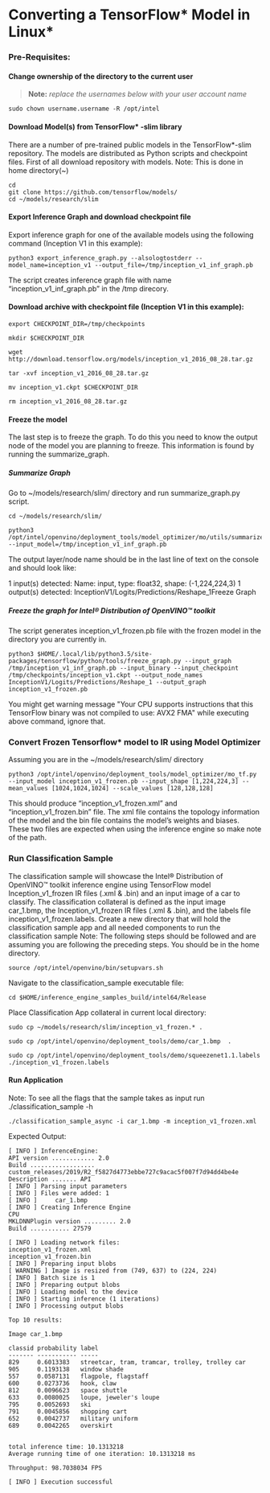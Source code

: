 # Converting a TensorFlow* Model in Linux*
  
### Pre-Requisites: 
#### Change ownership of the directory to the current user 

> **Note:** *replace the usernames below with your user account name*
		
	sudo chown username.username -R /opt/intel
     
#### Download Model(s) from TensorFlow* -slim library 
There are a number of pre-trained public models in the TensorFlow*-slim repository. The models are distributed as Python scripts and checkpoint files.
First of all download repository with models.
Note: This is done in home directory(~)

    cd
    git clone https://github.com/tensorflow/models/
    cd ~/models/research/slim

#### Export Inference Graph and download checkpoint file 
Export inference graph for one of the available models using the following command (Inception V1 in this example): 

    python3 export_inference_graph.py --alsologtostderr --model_name=inception_v1 --output_file=/tmp/inception_v1_inf_graph.pb
    
The script creates inference graph file with name “inception_v1_inf_graph.pb” in the /tmp direcory.

#### Download archive with checkpoint file (Inception V1 in this example): 

    export CHECKPOINT_DIR=/tmp/checkpoints
    
    mkdir $CHECKPOINT_DIR
    
    wget http://download.tensorflow.org/models/inception_v1_2016_08_28.tar.gz
    
    tar -xvf inception_v1_2016_08_28.tar.gz
    
    mv inception_v1.ckpt $CHECKPOINT_DIR
    
    rm inception_v1_2016_08_28.tar.gz

#### Freeze the model
The last step is to freeze the graph. To do this you need to know the output node of the model you are planning to freeze. This information is found by running the summarize_graph.

##### Summarize Graph 
Go to ~/models/research/slim/ directory and run summarize_graph.py script.

    cd ~/models/research/slim/
    
    python3 /opt/intel/openvino/deployment_tools/model_optimizer/mo/utils/summarize_graph.py --input_model=/tmp/inception_v1_inf_graph.pb

The output layer/node name should be in the last line of text on the console and should look like:

1 input(s) detected:
Name: input, type: float32, shape: (-1,224,224,3)
1 output(s) detected:
InceptionV1/Logits/Predictions/Reshape_1Freeze Graph

 
##### Freeze the graph for Intel® Distribution of OpenVINO™ toolkit 
The script generates inception_v1_frozen.pb file with the frozen model in the directory you are currently in.
 
 	python3 $HOME/.local/lib/python3.5/site-packages/tensorflow/python/tools/freeze_graph.py --input_graph /tmp/inception_v1_inf_graph.pb --input_binary --input_checkpoint /tmp/checkpoints/inception_v1.ckpt --output_node_names InceptionV1/Logits/Predictions/Reshape_1 --output_graph inception_v1_frozen.pb

    
You might get warning message "Your CPU supports instructions that this TensorFlow binary was not compiled to use: AVX2 FMA" while executing above command, ignore that. 

### Convert Frozen Tensorflow* model to IR using Model Optimizer 
Assuming you are in the ~/models/research/slim/ directory 

    python3 /opt/intel/openvino/deployment_tools/model_optimizer/mo_tf.py --input_model inception_v1_frozen.pb --input_shape [1,224,224,3] --mean_values [1024,1024,1024] --scale_values [128,128,128]

This should produce “inception_v1_frozen.xml” and “inception_v1_frozen.bin” file. The xml file contains the topology information of the model and the bin file contains the model’s weights and biases. These two files are expected when using the inference engine so make note of the path.


### Run Classification Sample

The classification sample will showcase the Intel® Distribution of OpenVINO™ toolkit inference engine using TensorFlow model Inception_v1_frozen IR files (.xml & .bin) and an input image of a car to classify.
The classification collateral is defined as the input image car_1.bmp, the Inception_v1_frozen IR files (.xml & .bin), and the labels file inception_v1_frozen.labels.
Create a new directory that will hold the classification sample app and all needed components to run the classification sample
Note: The following steps should be followed and are assuming you are following the preceding steps. You should be in the home directory.

    source /opt/intel/openvino/bin/setupvars.sh
 
Navigate to the classification_sample executable file:

    cd $HOME/inference_engine_samples_build/intel64/Release

Place Classification App collateral in current local directory:

    sudo cp ~/models/research/slim/inception_v1_frozen.* .
    
    sudo cp /opt/intel/openvino/deployment_tools/demo/car_1.bmp  .
    
    sudo cp /opt/intel/openvino/deployment_tools/demo/squeezenet1.1.labels ./inception_v1_frozen.labels

#### Run Application
Note: To see all the flags that the sample takes as input run  ./classification_sample -h

    ./classification_sample_async -i car_1.bmp -m inception_v1_frozen.xml

Expected Output:


    [ INFO ] InferenceEngine: 
	API version ............ 2.0
	Build .................. custom_releases/2019/R2_f5827d4773ebbe727c9acac5f007f7d94dd4be4e
	Description ....... API
    [ INFO ] Parsing input parameters
    [ INFO ] Files were added: 1
    [ INFO ]     car_1.bmp
    [ INFO ] Creating Inference Engine
	CPU
	MKLDNNPlugin version ......... 2.0
	Build ........... 27579

    [ INFO ] Loading network files:
	inception_v1_frozen.xml
	inception_v1_frozen.bin
    [ INFO ] Preparing input blobs
    [ WARNING ] Image is resized from (749, 637) to (224, 224)
    [ INFO ] Batch size is 1
    [ INFO ] Preparing output blobs
    [ INFO ] Loading model to the device
    [ INFO ] Starting inference (1 iterations)
    [ INFO ] Processing output blobs

    Top 10 results:

    Image car_1.bmp

	classid probability label
	------- ----------- -----
	829     0.6013383   streetcar, tram, tramcar, trolley, trolley car
	905     0.1193138   window shade
	557     0.0587131   flagpole, flagstaff
	600     0.0273736   hook, claw
	812     0.0096623   space shuttle
	633     0.0080025   loupe, jeweler's loupe
	795     0.0052693   ski
	791     0.0045856   shopping cart
	652     0.0042737   military uniform
	689     0.0042265   overskirt


	total inference time: 10.1313218
	Average running time of one iteration: 10.1313218 ms

	Throughput: 98.7038034 FPS

    [ INFO ] Execution successful





